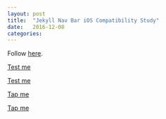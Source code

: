 ```yaml
---
layout: post
title:  "Jekyll Nav Bar iOS Compatibility Study"
date:   2016-12-08
categories: 
---
```


Follow [here](https://www.nczonline.net/blog/2012/07/05/ios-has-a-hover-problem/).

<style>
a:hover {
    color: red;
}
</style>
<p><a href="/">Test me</a></p>

<style>
p:hover a {
    color: red;
}
</style>
<p><a href="/">Test me</a></p>


<style>
    p span {
        display: none;
    }

    p:hover span {
        display: inline;
    }
</style>
<p><a href="/">Tap me</a><span>You tapped!</span></p>


<style>
    p span {
        display: none;
    }

    .no-touch p:hover span {
        display: inline;
    }
</style>
<p><a href="/">Tap me</a><span>You tapped!</span></p>


